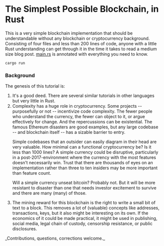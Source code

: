 # The Simplest Possible Blockchain, in Rust

This is a very simple blockchain implementation that should be understandable without any blockchain or cryptocurrency background. Consisting of four files and less than 200 lines of code, anyone with a little Rust understanding can get through it in the time it takes to read a medium size blog post. [main.rs](src/main.rs) is annotated with everything you need to know.

```shell
cargo run
```

### Background

The genesis of this tutorial is:

<ol>
<li>It's a good deed. There are several similar tutorials in other languages but very little in Rust.</li>

<li>Complexity has a huge role in cryptocurrency. Some projects -- purposefully or not -- incentivize code complexity. The fewer people who understand the currency, the fewer can object to it, or argue effectively for change. And the repercussions can be existential. The famous Ethereum disasters are good examples, but any large codebase -- and blockchain itself -- has a sizable barrier to entry.

Simple codebases that an outsider can easily diagram in their head are very valuable. How minimal can a functional cryptocurrency be? Is it less than 1000 lines? A simple currency could be disruptive, particularly in a post-2017-environment where the currency with the most features doesn't necessarily win. Trust that there are thousands of eyes on an implementation rather than three to ten insiders may be more important than feature count.

Will a simple currency unseat bitcoin? Probably not. But it will be more resistant to disaster than one that needs investor excitement to survive and there are many (many) of those.</li>

<li>The mining reward for this blockchain is the right to write a small bit of text to a block. This removes a lot of (valuable) concepts like addresses, transactions, keys, but it also might be interesting on its own. If the economics of it could be made practical, it might be used in publishing, social media, legal chain of custody, censorship resistance, or public disclosures.</li>
</ol>
_Contributions, questions, corrections welcome._

